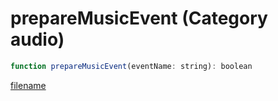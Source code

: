 # prepareMusicEvent (Category audio)

```js
function prepareMusicEvent(eventName: string): boolean
```

[filename](prepareMusicEvent_m.md ':include')